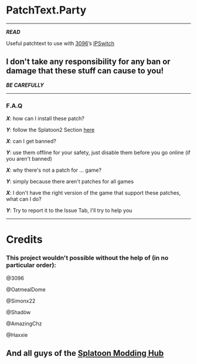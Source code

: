 # PatchText.Party

---
***READ***

Useful patchtext to use with [3096](https://github.com/3096)’s [IPSwitch](https://github.com/3096/ipswitch/releases)

## I don't take any responsibility for any ban or damage that these stuff can cause to you!

***BE CAREFULLY***

---
### F.A.Q

***X***: how can I install these patch?

***Y***: follow the Splatoon2 Section [here](https://back0ldor.github.io)


***X***: can I get banned?

***Y***: use them offline for your safety, just disable them before you go online (if you aren't banned)


***X***: why there's not a patch for ... game?

***Y***: simply because there aren't patches for all games


***X***: I don't have the right version of the game that support these patches, what can I do?

***Y***: Try to report it to the Issue Tab, I'll try to help you

---
# Credits

### This project wouldn't possible without the help of (in no particular order):

@3096

@OatmealDome 

@Simonx22

@Shadòw

@AmazingChz

@Haxxie 

And all guys of the [Splatoon Modding Hub](https://discord.gg/5k4msvP)
---
